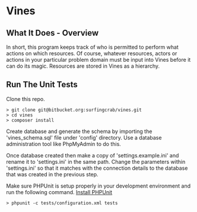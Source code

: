 # Vines

## What It Does - Overview

In short, this program keeps track of who is permitted to perform what actions on which resources. Of course, whatever resources, actors or actions in your particular problem domain must be input into Vines before it can do its magic. Resources are stored in Vines as a hierarchy.

## Run The Unit Tests

Clone this repo.

```
> git clone git@bitbucket.org:surfingcrab/vines.git
> cd vines
> composer install
```

Create database and generate the schema by importing the 'vines_schema.sql' file under 'config' directory.
Use a database administration tool like PhpMyAdmin to do this.

Once database created then make a copy of 'settings.example.ini' and rename it to 'settings.ini' in the same path. Change the parameters within 'settings.ini' so that it matches with the connection details to the database that was created in the previous step.

Make sure PHPUnit is setup properly in your development environment and run the following command. [Install PHPUnit](https://phpunit.de/manual/4.8/en/installation.html)

```
> phpunit -c tests/configuration.xml tests
```